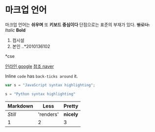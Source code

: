 # 마크업 언어

마크업 언어는 **쉬우며** 또  __키보드 중심이다__
단점으로는 표준의 부재가 있다. ~~별로다.~~
*Italic*  **Bold**

1. 컴시설
2. 본인
..*2010136102

*cse

[인라인 google](https://www.google.com)
[참조 naver][Arbitrary case-insenstive reference text]

[arbitrary case-insenstive reference text]:http://www.naver.com

Inline `code` has `back-ticks around` it.

```javascript
var s = "JavaScript syntax highlighting";
```

```python
s = "Python syntax highlighting"
```

Markdown|Less|Pretty
---|---|---
*Still*|'renders'|**nicely**
1|2|3


